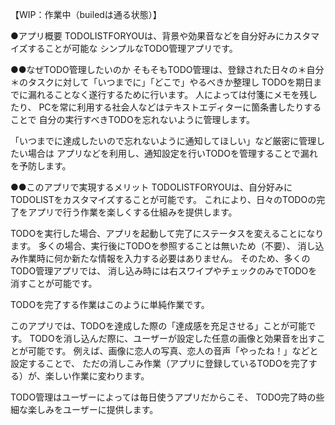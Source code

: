 【WIP：作業中（builedは通る状態）】

●アプリ概要
TODOLISTFORYOUは、背景や効果音などを自分好みにカスタマイズすることが可能な
シンプルなTODO管理アプリです。

●●なぜTODO管理したいのか
そもそもTODO管理は、登録された日々の＊自分＊のタスクに対して「いつまでに」「どこで」やるべきか整理し
TODOを期日までに漏れることなく遂行するために行います。
人によっては付箋にメモを残したり、
PCを常に利用する社会人などはテキストエディターに箇条書したりすることで
自分の実行すべきTODOを忘れないように管理します。

「いつまでに達成したいので忘れないように通知してほしい」など厳密に管理したい場合は
アプリなどを利用し、通知設定を行いTODOを管理することで漏れを予防します。

●●このアプリで実現するメリット
TODOLISTFORYOUは、自分好みにTODOLISTをカスタマイズすることが可能です。
これにより、日々のTODOの完了をアプリで行う作業を楽しくする仕組みを提供します。

TODOを実行した場合、アプリを起動して完了にステータスを変えることになります。
多くの場合、実行後にTODOを参照することは無いため（不要）、
消し込み作業時に何か新たな情報を入力する必要はありません。
そのため、多くのTODO管理アプリでは、
消し込み時には右スワイプやチェックのみでTODOを消すことが可能です。

TODOを完了する作業はこのように単純作業です。

このアプリでは、TODOを達成した際の「達成感を充足させる」ことが可能です。
TODOを消し込んだ際に、ユーザーが設定した任意の画像と効果音を出すことが可能です。
例えば、画像に恋人の写真、恋人の音声「やったね！」などと設定することで、
ただの消しこみ作業（アプリに登録しているTODOを完了する）が、楽しい作業に変わります。

TODO管理はユーザーによっては毎日使うアプリだからこそ、
TODO完了時の些細な楽しみをユーザーに提供します。
